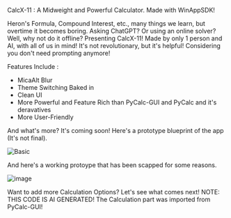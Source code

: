 CalcX-11 : A Midweight and Powerful Calculator. Made with WinAppSDK!

Heron's Formula, Compound Interest, etc., many things we learn, but overtime it becomes boring.
Asking ChatGPT? Or using an online solver? Well, why not do it offline?
Presenting CalcX-11! Made by only 1 person and AI, with all of us in mind! 
It's not revolutionary, but it's helpful! Considering you don't need prompting anymore! 

Features Include :

- MicaAlt Blur
- Theme Switching Baked in
- Clean UI
- More Powerful and Feature Rich than PyCalc-GUI and PyCalc and it's deravatives
- More User-Friendly

And what's more? It's coming soon! Here's a prototype blueprint of the app (It's not final).

![Basic](https://github.com/user-attachments/assets/8f6823b5-b389-47e4-8e7d-43055a8bec0d)

And here's a working protoype that has been scapped for some reasons.

![image](https://github.com/user-attachments/assets/91a0c1e1-e9b4-45e7-98ef-03d52944d341)

Want to add more Calculation Options? Let's see what comes next!
NOTE: THIS CODE IS AI GENERATED! The Calculation part was imported from PyCalc-GUI!
